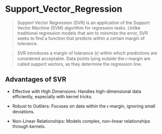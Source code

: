 # Support_Vector_Regression
> Support Vector Regression (SVR) is an application of the Support Vector Machine (SVM) algorithm for regression tasks. Unlike traditional regression models that aim to minimize the error, SVR seeks to find a function that predicts within a certain margin of tolerance.

> SVR introduces a margin of tolerance (𝜖) within which predictions are considered acceptable. Data points lying outside the 𝜖-margin are called support vectors, as they determine the regression line.

## Advantages of SVR
+ Effective with High Dimensions:
Handles high-dimensional data efficiently, especially with kernel tricks.

+ Robust to Outliers:
Focuses on data within the 𝜖-margin, ignoring small deviations.

+ Non-Linear Relationships:
Models complex, non-linear relationships through kernels.
